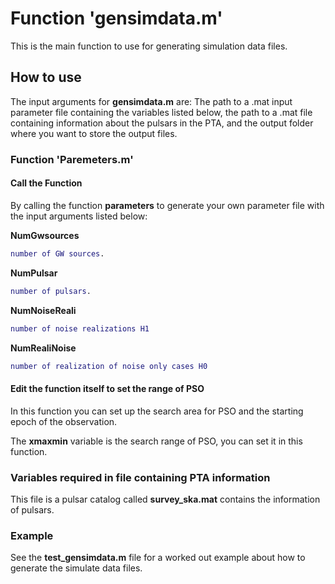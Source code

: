 # Function 'gensimdata.m'
This is the main function to use for generating simulation data files.
## How to use
The input arguments for **gensimdata.m** are: The path to a .mat input parameter file containing the variables listed below, the path to a .mat file containing information about the pulsars in the PTA, and the output folder where you want to store the output files.

### Function 'Paremeters.m'
#### Call the Function
By calling the function **parameters** to generate your own parameter file with the  input arguments listed below:

**NumGwsources**

```matlab
number of GW sources.
```

**NumPulsar**

```matlab
number of pulsars.
```

**NumNoiseReali**

```matlab
number of noise realizations H1
```

**NumRealiNoise**

```matlab
number of realization of noise only cases H0
```
#### Edit the function itself to set the range of PSO
In this function you can set up the search area for PSO and the starting epoch of the observation.

The **xmaxmin** variable is the search range of PSO, you can set it in this function.
### Variables required in file containing PTA information
This file is a pulsar catalog called **survey_ska.mat** contains the information of pulsars.

### Example
See the **test_gensimdata.m** file for a worked out example about how to generate the simulate data files.
